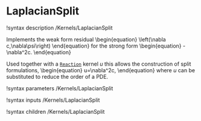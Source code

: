# LaplacianSplit

!syntax description /Kernels/LaplacianSplit

Implements the weak form residual
\begin{equation}
\left(\nabla c,\nabla\psi\right)
\end{equation}
for the strong form
\begin{equation}
-\nabla^2c.
\end{equation}

Used together with a [`Reaction`](/Reaction.md) kernel $u$ this allows the construction
of split formulations,
\begin{equation}
u=\nabla^2c,
\end{equation}
where $u$ can be substituted to reduce the order of a PDE.

!syntax parameters /Kernels/LaplacianSplit

!syntax inputs /Kernels/LaplacianSplit

!syntax children /Kernels/LaplacianSplit
